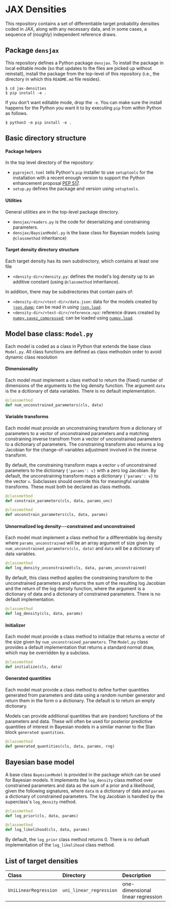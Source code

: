 # JAX Densities

This repository contains a set of differentiable target probability densities coded in JAX, along with any necessary data, and in some cases, a sequence of (roughly) independent reference draws.

## Package `densjax`

This repository defines a Python package `densjax`.  To install the package in local editable mode (so that updates to the files are picked up without reinstall), install the package from the top-level of this repository (i.e., the directory in which this `README.md` file resides).

```
$ cd jax-densities
$ pip install -e .
```

If you don't want editable mode, drop the `-e`. You can make sure the install happens for the Python you want it to by executing `pip` from within Python as follows.

```
$ python3 -m pip install -e .
```

## Basic directory structure

#### Package helpers

In the top level directory of the repository:

* `pyproject.toml` tells Python's `pip` installer to use `setuptools` for the installation with a recent enough version to support the Python enhancement proposal [PEP 517](https://peps.python.org/pep-0517/).
* `setup.py` defines the package and version using `setuptools`. 

#### Utilities

General utilities are in the top-level package directory.

* `densjax/readers.py` is the code for deserializing and constraining parameters.
* `densjax/BaysianModel.py` is the base class for Bayesian models (using `@classmethod` inheritance)


#### Target density directory structure

Each target density has its own subdirectory, which contains at least one file

* `<density-dir>/density.py`: defines the model's log density up to an additive constant (using `@classmethod` inheritance).

In addition, there may be subdirectories that contain pairs of:

* `<density-dir>/<test-dir>/data.json`: data for the models created by [`json.dump`](https://docs.python.org/3/library/json.html#json.dump); can be read in using [`json.load`](https://docs.python.org/3/library/json.html#json.load).
* `<density-dir>/<test-dir>/reference.npz`: reference draws created by [`numpy.savez_compressed`](https://numpy.org/doc/stable/reference/generated/numpy.savez_compressed.html); can be loaded using [`numpy.load`](https://numpy.org/doc/stable/reference/generated/numpy.load.html#numpy.load).


## Model base class: `Model.py`

Each model is coded as a class in Python that extends the base class `Model.py`.  All class functions are defined as class methodsin order to avoid dynamic class resolution

#### Dimensionality

Each model must implement a class method to return the (fixed) number of dimensions of the arguments to the log density function.  The argument `data` is the a dcitionary of data variables.  There is no default implementation.

```python
@classmethod 
def num_unconstrained_parameters(cls, data) 
```

#### Variable transforms 

Each model must provide an unconstraining transform from a dictionary of parameters to a vector of unconstrained parameters and a matching constraining inverse transfrom from a vector of unconstrained parameters to a dictionary of parameters. The constraining transform also returns a log Jacobian for the change-of-variables adjustment involved in the inverse transform.

By default, the constraining transform maps a vector `v` of unconstrained parameters to the dictionary `{'params': v}` with a zero log Jacobian.  By default, the unconstraining transform maps a dictionary `{'params': v}` to the vector `v`.  Subclasses should override this for meaningful variable transforms.  These must both be declared as class methods.

```python 
@classmethod 
def constrain_parameters(cls, data, params_unc) 
```

```python
@classmethod 
def unconstrain_parameters(cls, data, params) 
```

#### Unnormalized log density---constrained and unconstrained

Each model must implement a class method for a differentiable log density where `params_unconstrained` will be an array argument of size given by `num_unconstrained_parameters(cls, data)` and `data` will be a dictionary of data variables.

```python
@classmethod 
def log_density_unconstrained(cls, data, params_unconstrained) 
```

By default, this class method applies the constraining transform to the unconstrained parameters and returns the sum of the resulting log Jacobian and the return of the log density function, where the argument is a dictionary of data and a dictionary of constrained parameters.  There is no default implementation.

```python
@classmethod
def log_density(cls, data, params)
```


#### Initializer

Each model must provide a class method to initialize that returns a vector of the size given by `num_unconstrained_parameters`. The `Model.py` class provides a default implementation that returns a standard normal draw, which may be overridden by a subclass.

```python 
@classmethod 
def initialize(cls, data) 
```

#### Generated quantities

Each model must provide a class method to define further quantities generated from parameters and data using a random number generator and return them in the form o a dictionary.  The default is to return an empty dictionary.

Models can provide additional quantities that are (random) functions of the parameters and data.  These will often be used for posterior predictive quantities of interest in Bayesian models in a similar manner to the Stan block `generated quantities`.

```python
@classmethod 
def generated_quantities(cls, data, params, rng) 
```


## Bayesian base model

A base class `BayesianModel` is provided in the package which can be used for Bayesian models.  It implements the `log_density` class method over constrained parameters and data as the sum of a prior and a likelihood, given the following signatures, where `data` is a dictionary of data and `params` a dictionary of constrained parameters.  The log Jacobian is handled by the superclass's `log_density` method.

```python
@classmethod  
def log_prior(cls, data, params)

@classmethod  
def log_likelihood(cls, data, params)
```

By default, the `log_prior` class method returns 0.  There is no defualt implementation of the `log_likelihood` class method.


## List of target densities

| Class              | Directory             | Description                     |
|:-------------------|:----------------------|:--------------------------------|
| `UniLinearRegression` | `uni_linear_regression` | one-dimensional linear regression |
